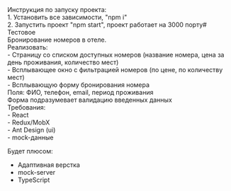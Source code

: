 <div>Инструкция по запуску проекта:</div>
<div>1. Установить все зависимости, "npm i"</div>
<div>2. Запустить проект "npm start", проект работает на 3000 порту#</div>
<div></div>
<div>Тестовое</div>
<div>Бронирование номеров в отеле.</div>
<div>Реализовать:</div>
<div>- Страницу со списком доступных номеров (название номера, цена за день проживания, количество мест)</div>
<div>- Всплывающее окно с фильтрацией номеров (по цене, по количеству мест)</div>
<div>- Всплывающую форму бронирования номера</div>
<div>  Поля: ФИО, телефон, email, период проживания</div>
<div>  Форма подразумевает валидацию введенных данных</div>
<div>Требования:</div>
<div>- React</div>
<div>- Redux/MobX</div>
<div>- Ant Design (ui)</div>
<div>- mock-данные</div>



  
  
  






Будет плюсом:
- Адаптивная верстка
- mock-server
- TypeScript
